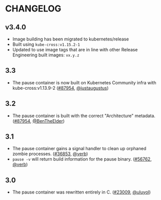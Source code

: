 # CHANGELOG

## v3.4.0

- Image building has been migrated to kubernetes/release
- Built using `kube-cross:v1.15.2-1`
- Updated to use image tags that are in line with other Release Engineering
  built images: `vx.y.z`

## 3.3

- The pause container is now built on Kubernetes Community infra with kube-cross:v1.13.9-2 ([#87954](https://github.com/kubernetes/kubernetes/pull/90665), [@justaugustus](https://github.com/justaugustus))

## 3.2

- The pause container is built with the correct "Architecture" metadata. ([#87954](https://prs.k8s.io/87954), [@BenTheElder](https://github.com/BenTheElder))

## 3.1

- The pause container gains a signal handler to clean up orphaned zombie processes. ([#36853](https://prs.k8s.io/36853), [@verb](https://github.com/verb))
- `pause -v` will return build information for the pause binary. ([#56762](https://prs.k8s.io/56762), [@verb](https://github.com/verb))

## 3.0

- The pause container was rewritten entirely in C. ([#23009](https://prs.k8s.io/23009), [@uluyol](https://github.com/uluyol))

